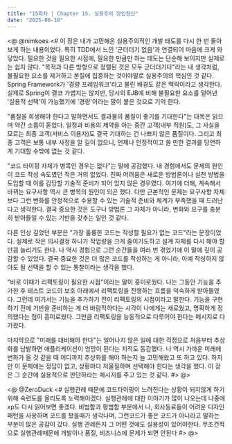 ```yaml
---
title: "15회차 | Chapter 15. 실용주의 장인정신"
date: "2025-08-10"
---
```


<@ @nimkoes
<#
이 장은 내가 고민해온 실용주의적인 개발 태도를 다시 한 번 돌아보게 하는 내용이었다.
특히 TDD에서 느낀 '군더더기 없음'과 연결되어 마음에 크게 와닿았다.
필요한 것을 필요한 시점에, 필요한 만큼만 하는 태도는 단순해 보이지만 실제로는 쉽지 않다.
"목적과 다른 방향으로 정렬된 것은 모두 군더더기다"라는 내 생각처럼, 불필요한 요소를 제거하고 본질에 집중하는 것이야말로 실용주의의 핵심인 것 같다.
Spring Framework가 '경량 프레임워크'라고 불린 배경도 같은 맥락이라고 생각한다.
실제로 Spring이 결코 가볍지는 않지만, 당시의 EJB에 비해 불필요한 요소를 덜어낸 '실용적 선택'이 가능했기에 '경량'이라는 말이 붙은 것으로 기억 한다.

"품질을 희생해야 한다고 말하면서도 결과물의 품질이 좋기를 기대한다"는 대목은 읽으며 약간 소름이 돋았다.
일정과 비용의 제약을 아는 중간 고객(내부 직원)도, 그 사실을 모르는 최종 고객(서비스 이용자)도 결국 기대하는 건 나쁘지 않은 품질이다.
그리고 최종 고객은 보통 내부 사정을 알 길이 없으니, 언제나 안정적이고 쓸 만한 결과를 당연하게 기대할 수밖에 없는 것 같다.

"코드 타이핑 자체가 병목인 경우는 없다"는 말에 공감했다.
내 경험에서도 문제의 원인이 코드 작성 속도였던 적은 거의 없었다.
진짜 어려움은 새로운 방법론이나 실천 방법을 도입할 때 이를 감당할 기술적 준비가 되어 있지 않은 경우였다.
여기에 더해, 계속해서 바뀌는 요구사항 역시 큰 병목의 원인이 되곤 했다.
다만 근본적인 문제는 요구사항 자체보다 그런 변화를 안정적으로 수용할 수 있는 기술적 준비와 체계가 부족했을 때 드러난다고 생각한다.
결국 중요한 것은 도구나 방법론 그 자체가 아니라, 변화와 요구를 충분히 받아들일 수 있는 기반을 갖추는 일인 것 같다.

다른 인상 깊었던 부분은 "가장 훌륭한 코드는 작성할 필요가 없는 코드"라는 문장이었다.
실제로 작은 의사결정 하나가 작업량을 크게 줄이기도하고 설계 자체를 다시 해야 할 만큼 늘리기도 한다.
나 역시 경험으로 그런 순간들을 여러 번 겪었기에 이 말에 깊이 공감할 수 있었다.
결국 중요한 것은 더 많은 코드를 작성하는 게 아니라, 아예 작성하지 않아도 될 선택을 할 수 있는 통찰이라는 생각을 했다.

"바로 이때가 리팩토링이 필요한 시점"이라는 말이 흥미로웠다.
나는 그동안 기능을 추가한 후 테스트 코드의 보호 아래에서 리팩토링을 진행하는 흐름을 익숙하게 받아들였다.
그런데 여기서는 기능을 추가하기 전이 리팩토링의 시점이라고 말한다.
기능을 구현하기 전에 기반을 준비하는 게 더 바람직하다는 시각이 나에게는 새로웠고, 명확하게 정의했다는 점이 흥미로웠다.
그만큼 리팩토링을 능동적으로 다루어야 한다는 메시지로 다가왔다.

마지막으로 "미래를 대비해야 한다"는 일어나지 않은 일에 대한 걱정으로 처음부터 추상화를 남발하면 애플리케이션이 엉망이 된다는 지적도 동감했다.
나 역시 가까운 미래에 변화가 올 것 같을 때 어디까지 추상화를 해야 하는지 늘 고민해왔고 또 하고 있다.
하지만 이 문제에는 정답이 없고, 상황마다 저울질하며 선택해야 한다는 생각을 했다.
이 장은 그 순간에 실용적으로 판단하라는 메시지를 주고 있는 것 같다.
#>
@>

<@ @ZeroDuck
<#
실행관례 때문에 코드타이핑이 느려진다는 상황이 되지않게 하기위해 숙련도를 올리도록 노력해야겠다.
실행관례에 대한 이야기가 많이 나오는데 나중에 xp도 다시 읽어보면 좋겠다.
비범함과 평범함 부분에서 나, 회사동료들이 어려운 디자인 패턴을 사용하며 코드를 짰을때가 생각나며, 그런코드가 좋은 코드가 아니라고 말하는 부분이 많은 공감이 갔다.
실행 관례든지 그 어떤 것에도 실용성이 있어야한다.
무조건적으로 실행관례때문에 개발이나 품질, 비즈니스에 문제가 되면 안된다
#>
@>
